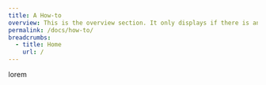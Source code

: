 ```yaml
---
title: A How-to
overview: This is the overview section. It only displays if there is an overview for the article. Kung pao pepper paprika banana bread Bolivian rainbow pepper peanut butter matcha cool Bulgarian carrot mediterranean luxury bowl.
permalink: /docs/how-to/
breadcrumbs:
  - title: Home
    url: /
---
```


lorem

